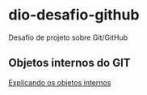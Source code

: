 # dio-desafio-github
Desafio de projeto sobre Git/GitHub

## Objetos internos do GIT
[Explicando os objetos internos](https://docs.microsoft.com/pt-br/archive/msdn-magazine/2017/june/devops-git-internals-for-visual-studio-developers)


